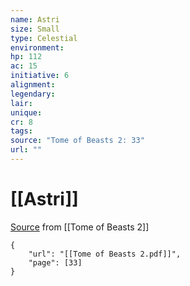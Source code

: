 ```yaml
---
name: Astri
size: Small
type: Celestial
environment: 
hp: 112
ac: 15
initiative: 6
alignment: 
legendary: 
lair: 
unique: 
cr: 8
tags: 
source: "Tome of Beasts 2: 33"
url: ""
---
```

# [[Astri]]

[Source](zotero://open-pdf/library/items/9UQIAB6R?page=33) from [[Tome of Beasts 2]]

```pdf
{
	"url": "[[Tome of Beasts 2.pdf]]",
	"page": [33]
}
```

